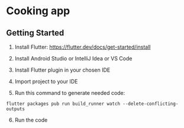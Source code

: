 # Cooking app

## Getting Started

1. Install Flutter: https://flutter.dev/docs/get-started/install

2. Install Android Studio or IntelliJ Idea or VS Code

3. Install Flutter plugin in your chosen IDE 

4. Import project to your IDE

5. Run this command to generate needed code:
```
flutter packages pub run build_runner watch --delete-conflicting-outputs
```

6. Run the code

